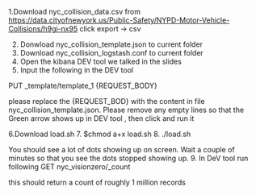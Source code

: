 1.Download  nyc_collision_data.csv from 
https://data.cityofnewyork.us/Public-Safety/NYPD-Motor-Vehicle-Collisions/h9gi-nx95
click export -> csv

2. Donwload nyc_collision_template.json to current folder
3. Download nyc_collision_logstash.conf to current folder
4. Open the kibana DEV tool we talked in the slides
5. Input the following in the DEV tool 

PUT _template/template_1
{REQUEST_BODY}

please replace the {REQUEST_BOD} with the content in file nyc_collision_template.json. Please remove any empty lines so that the Green arrow shows up  in DEV tool , then click and run it

6.Download load.sh 
7. $chmod a+x load.sh
8. ./load.sh
 
You should see a lot of dots showing up on screen. Wait a couple of minutes so that you see the dots stopped showing up.
9. In DeV tool run following
GET nyc_visionzero/_count

this should return a count of roughly 1 million records
